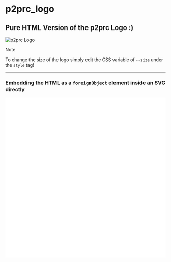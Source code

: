 
# p2prc_logo

## Pure HTML Version of the p2prc Logo :)
![p2prc Logo](https://user-images.githubusercontent.com/55647468/204634868-07e94b6d-65f5-4446-a11f-7a14f11edff9.png)

> [!NOTE]
> To change the size of the logo simply edit the CSS variable of `--size` under the `style` tag!

---

### Embedding the HTML as a `foreignObject` element inside an SVG directly

![](embed.svg)
